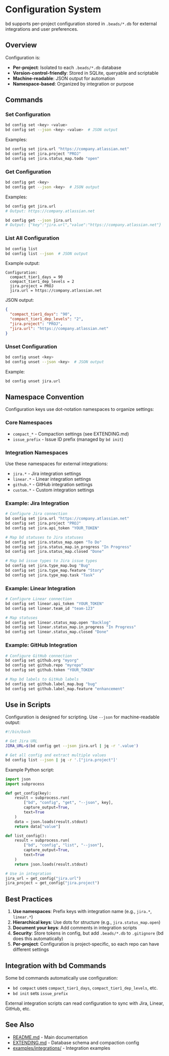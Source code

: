 # Configuration System

bd supports per-project configuration stored in `.beads/*.db` for external integrations and user preferences.

## Overview

Configuration is:
- **Per-project**: Isolated to each `.beads/*.db` database
- **Version-control-friendly**: Stored in SQLite, queryable and scriptable
- **Machine-readable**: JSON output for automation
- **Namespace-based**: Organized by integration or purpose

## Commands

### Set Configuration

```bash
bd config set <key> <value>
bd config set --json <key> <value>  # JSON output
```

Examples:
```bash
bd config set jira.url "https://company.atlassian.net"
bd config set jira.project "PROJ"
bd config set jira.status_map.todo "open"
```

### Get Configuration

```bash
bd config get <key>
bd config get --json <key>  # JSON output
```

Examples:
```bash
bd config get jira.url
# Output: https://company.atlassian.net

bd config get --json jira.url
# Output: {"key":"jira.url","value":"https://company.atlassian.net"}
```

### List All Configuration

```bash
bd config list
bd config list --json  # JSON output
```

Example output:
```
Configuration:
  compact_tier1_days = 90
  compact_tier1_dep_levels = 2
  jira.project = PROJ
  jira.url = https://company.atlassian.net
```

JSON output:
```json
{
  "compact_tier1_days": "90",
  "compact_tier1_dep_levels": "2",
  "jira.project": "PROJ",
  "jira.url": "https://company.atlassian.net"
}
```

### Unset Configuration

```bash
bd config unset <key>
bd config unset --json <key>  # JSON output
```

Example:
```bash
bd config unset jira.url
```

## Namespace Convention

Configuration keys use dot-notation namespaces to organize settings:

### Core Namespaces

- `compact_*` - Compaction settings (see EXTENDING.md)
- `issue_prefix` - Issue ID prefix (managed by `bd init`)

### Integration Namespaces

Use these namespaces for external integrations:

- `jira.*` - Jira integration settings
- `linear.*` - Linear integration settings
- `github.*` - GitHub integration settings
- `custom.*` - Custom integration settings

### Example: Jira Integration

```bash
# Configure Jira connection
bd config set jira.url "https://company.atlassian.net"
bd config set jira.project "PROJ"
bd config set jira.api_token "YOUR_TOKEN"

# Map bd statuses to Jira statuses
bd config set jira.status_map.open "To Do"
bd config set jira.status_map.in_progress "In Progress"
bd config set jira.status_map.closed "Done"

# Map bd issue types to Jira issue types
bd config set jira.type_map.bug "Bug"
bd config set jira.type_map.feature "Story"
bd config set jira.type_map.task "Task"
```

### Example: Linear Integration

```bash
# Configure Linear connection
bd config set linear.api_token "YOUR_TOKEN"
bd config set linear.team_id "team-123"

# Map statuses
bd config set linear.status_map.open "Backlog"
bd config set linear.status_map.in_progress "In Progress"
bd config set linear.status_map.closed "Done"
```

### Example: GitHub Integration

```bash
# Configure GitHub connection
bd config set github.org "myorg"
bd config set github.repo "myrepo"
bd config set github.token "YOUR_TOKEN"

# Map bd labels to GitHub labels
bd config set github.label_map.bug "bug"
bd config set github.label_map.feature "enhancement"
```

## Use in Scripts

Configuration is designed for scripting. Use `--json` for machine-readable output:

```bash
#!/bin/bash

# Get Jira URL
JIRA_URL=$(bd config get --json jira.url | jq -r '.value')

# Get all config and extract multiple values
bd config list --json | jq -r '.["jira.project"]'
```

Example Python script:
```python
import json
import subprocess

def get_config(key):
    result = subprocess.run(
        ["bd", "config", "get", "--json", key],
        capture_output=True,
        text=True
    )
    data = json.loads(result.stdout)
    return data["value"]

def list_config():
    result = subprocess.run(
        ["bd", "config", "list", "--json"],
        capture_output=True,
        text=True
    )
    return json.loads(result.stdout)

# Use in integration
jira_url = get_config("jira.url")
jira_project = get_config("jira.project")
```

## Best Practices

1. **Use namespaces**: Prefix keys with integration name (e.g., `jira.*`, `linear.*`)
2. **Hierarchical keys**: Use dots for structure (e.g., `jira.status_map.open`)
3. **Document your keys**: Add comments in integration scripts
4. **Security**: Store tokens in config, but add `.beads/*.db` to `.gitignore` (bd does this automatically)
5. **Per-project**: Configuration is project-specific, so each repo can have different settings

## Integration with bd Commands

Some bd commands automatically use configuration:

- `bd compact` uses `compact_tier1_days`, `compact_tier1_dep_levels`, etc.
- `bd init` sets `issue_prefix`

External integration scripts can read configuration to sync with Jira, Linear, GitHub, etc.

## See Also

- [README.md](README.md) - Main documentation
- [EXTENDING.md](EXTENDING.md) - Database schema and compaction config
- [examples/integrations/](examples/integrations/) - Integration examples
